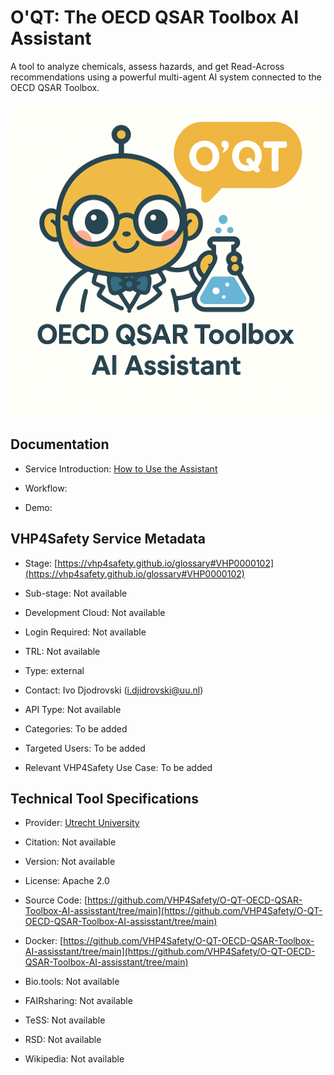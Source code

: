 # O&#39;QT: The OECD QSAR Toolbox AI Assistant

<!--- This file is autogenerated. Edit oqt_assistant.json to make changes in this page. --->

A tool to analyze chemicals, assess hazards, and get Read-Across recommendations using a powerful multi-agent AI system connected to the OECD QSAR Toolbox.

![O&#39;QT: The OECD QSAR Toolbox AI Assistant logo](https://raw.githubusercontent.com/VHP4Safety/cloud/main/docs/service/oqt_assistant.png)

## Documentation

* Service Introduction: [How to Use the Assistant](https://github.com/VHP4Safety/O-QT-OECD-QSAR-Toolbox-AI-assisstant/tree/main?tab=readme-ov-file#how-to-use-the-assistant)

* Workflow: []()

* Demo: []()

<h4 id='tess-widget-materials-header'></h4>

<div id='tess-widget-materials-list' class='tess-widget tess-widget-list'></div>
<script>
  function initTeSSWidgets() {
    var query = 'oqt_assistant';
    if (query.trim() != '') {
      TessWidget.Materials(document.getElementById('tess-widget-materials-list'),
                           'SimpleList',
                           {
                             opts: {
                               enableSearch: false
                             },
                             params: {
                               pageSize: 5,
                               q: query
                             }
                           });
      document.getElementById('tess-widget-materials-header').innerHTML = 'Documentation from ELIXIR TeSS'
    }
}
</script>
<script async='' defer='' src='https://elixirtess.github.io/TeSS_widgets/components/js/tess-widget-standalone.js' onload='initTeSSWidgets()'></script>


## VHP4Safety Service Metadata

* Stage: <span class="glossary_term">[https://vhp4safety.github.io/glossary#VHP0000102](https://vhp4safety.github.io/glossary#VHP0000102)</span>

* Sub-stage: <span class="glossary_term">Not available

* Development Cloud: Not available

* Login Required: Not available

* TRL: Not available

* Type: external

* Contact: Ivo Djodrovski (i.djidrovski@uu.nl)

* API Type: Not available

* Categories: To be added

* Targeted Users: To be added

* Relevant VHP4Safety Use Case: To be added

## Technical Tool Specifications

* Provider: [Utrecht University](https://www.uu.nl/en)

* Citation: Not available

* Version: Not available

* License: Apache 2.0

* Source Code: [https://github.com/VHP4Safety/O-QT-OECD-QSAR-Toolbox-AI-assisstant/tree/main](https://github.com/VHP4Safety/O-QT-OECD-QSAR-Toolbox-AI-assisstant/tree/main)

* Docker: [https://github.com/VHP4Safety/O-QT-OECD-QSAR-Toolbox-AI-assisstant/tree/main](https://github.com/VHP4Safety/O-QT-OECD-QSAR-Toolbox-AI-assisstant/tree/main)

* Bio.tools: Not available

* FAIRsharing: Not available

* TeSS: Not available

* RSD: Not available

* Wikipedia: Not available

<script type="application/ld+json">
  {
    "@context": "https://schema.org/",
    "@type": "SoftwareApplication",
    "http://purl.org/dc/terms/conformsTo": {
      "@type": "CreativeWork", "@id": "https://bioschemas.org/profiles/ComputationalTool/1.0-RELEASE"
    },
    "@id" : "https://vhp4safety.github.io/cloud/service/oqt_assistant",
    "name": "O'QT: The OECD QSAR Toolbox AI Assistant",
    "description": "A tool to analyze chemicals, assess hazards, and get Read-Across recommendations using a powerful multi-agent AI system connected to the OECD QSAR Toolbox.",
    "url": ""
  }
</script>
